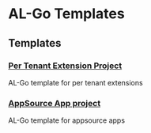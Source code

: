 # AL-Go Templates
## Templates
### [Per Tenant Extension Project](Per%20Tenant%20Extension)
AL-Go template for per tenant extensions
### [AppSource App project](AppSource%20App)
AL-Go template for appsource apps
